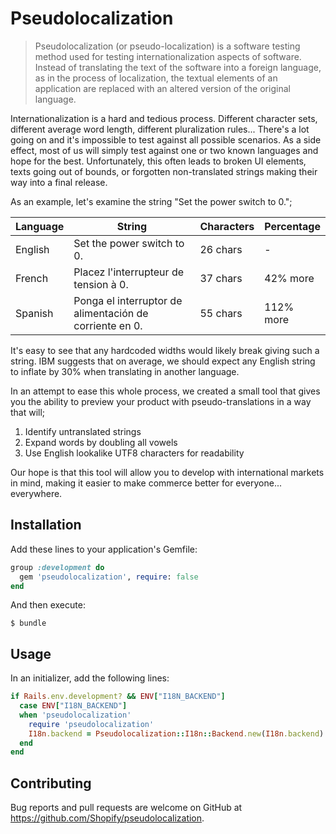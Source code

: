 # Pseudolocalization

> Pseudolocalization (or pseudo-localization) is a software testing method used for testing internationalization aspects of software. Instead of translating the text of the software into a foreign language, as in the process of localization, the textual elements of an application are replaced with an altered version of the original language.

Internationalization is a hard and tedious process. Different character sets, different average word length, different pluralization rules... There's a lot going on and it's impossible to test against all possible scenarios. As a side effect, most of us will simply test against one or two known languages and hope for the best. Unfortunately, this often leads to broken UI elements, texts going out of bounds, or forgotten non-translated strings making their way into a final release.

As an example, let's examine the string "Set the power switch to 0.";

| Language | String | Characters | Percentage |
|----------|--------|------------|------------|
| English | Set the power switch to 0. | 26 chars | -
| French | Placez l'interrupteur de tension à 0. | 37 chars | 42% more
| Spanish | Ponga el interruptor de alimentación de corriente en 0. | 55 chars | 112% more

It's easy to see that any hardcoded widths would likely break giving such a string. IBM suggests that on average, we should expect any English string to inflate by 30% when translating in another language.

In an attempt to ease this whole process, we created a small tool that gives you the ability to preview your product with pseudo-translations in a way that will;

1. Identify untranslated strings
2. Expand words by doubling all vowels
3. Use English lookalike UTF8 characters for readability

Our hope is that this tool will allow you to develop with international markets in mind, making it easier to make commerce better for everyone... everywhere.

## Installation

Add these lines to your application's Gemfile:

```ruby
group :development do
  gem 'pseudolocalization', require: false
end
```

And then execute:

    $ bundle

## Usage

In an initializer, add the following lines:

```ruby
if Rails.env.development? && ENV["I18N_BACKEND"]
  case ENV["I18N_BACKEND"]
  when 'pseudolocalization'
    require 'pseudolocalization'
    I18n.backend = Pseudolocalization::I18n::Backend.new(I18n.backend)
  end
end
```

## Contributing

Bug reports and pull requests are welcome on GitHub at https://github.com/Shopify/pseudolocalization.
